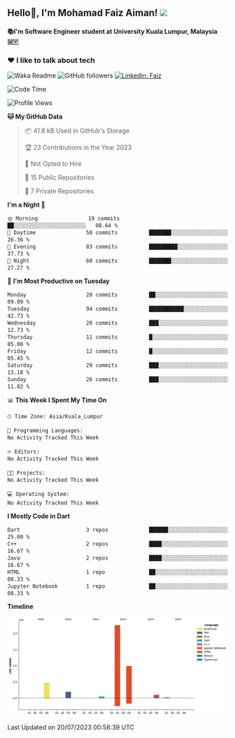 <h2> Hello👋, I'm Mohamad Faiz Aiman! <img src="https://media.giphy.com/media/12oufCB0MyZ1Go/giphy.gif" width="50"></h2>

#### 📚I'm Software Engineer student at University Kuala Lumpur, Malaysia 🇲🇾
###  ❤️ I like to talk about tech 


![Waka Readme](https://github.com/anmol098/anmol098/workflows/Waka%20Readme/badge.svg)
![GitHub followers](https://img.shields.io/github/followers/faizaiman?label=Follow&style=social)
[![Linkedin: Faiz](https://img.shields.io/badge/-Faiz-blue?style=flat-square&logo=Linkedin&logoColor=white&link=https://www.linkedin.com/in/mohamad-faiz-aiman-623747192/)](https://www.linkedin.com/in/mohamad-faiz-aiman-623747192/)

<!--START_SECTION:waka-->
![Code Time](http://img.shields.io/badge/Code%20Time-123%20hrs%2022%20mins-blue)

![Profile Views](http://img.shields.io/badge/Profile%20Views-0-blue)

**🐱 My GitHub Data** 

> 📦 41.8 kB Used in GitHub's Storage 
 > 
> 🏆 23 Contributions in the Year 2023
 > 
> 🚫 Not Opted to Hire
 > 
> 📜 15 Public Repositories 
 > 
> 🔑 7 Private Repositories 
 > 
**I'm a Night 🦉** 

```text
🌞 Morning                19 commits          ██░░░░░░░░░░░░░░░░░░░░░░░   08.64 % 
🌆 Daytime                58 commits          ███████░░░░░░░░░░░░░░░░░░   26.36 % 
🌃 Evening                83 commits          █████████░░░░░░░░░░░░░░░░   37.73 % 
🌙 Night                  60 commits          ███████░░░░░░░░░░░░░░░░░░   27.27 % 
```
📅 **I'm Most Productive on Tuesday** 

```text
Monday                   20 commits          ██░░░░░░░░░░░░░░░░░░░░░░░   09.09 % 
Tuesday                  94 commits          ███████████░░░░░░░░░░░░░░   42.73 % 
Wednesday                28 commits          ███░░░░░░░░░░░░░░░░░░░░░░   12.73 % 
Thursday                 11 commits          █░░░░░░░░░░░░░░░░░░░░░░░░   05.00 % 
Friday                   12 commits          █░░░░░░░░░░░░░░░░░░░░░░░░   05.45 % 
Saturday                 29 commits          ███░░░░░░░░░░░░░░░░░░░░░░   13.18 % 
Sunday                   26 commits          ███░░░░░░░░░░░░░░░░░░░░░░   11.82 % 
```


📊 **This Week I Spent My Time On** 

```text
🕑︎ Time Zone: Asia/Kuala_Lumpur

💬 Programming Languages: 
No Activity Tracked This Week

🔥 Editors: 
No Activity Tracked This Week

🐱‍💻 Projects: 
No Activity Tracked This Week

💻 Operating System: 
No Activity Tracked This Week
```

**I Mostly Code in Dart** 

```text
Dart                     3 repos             ██████░░░░░░░░░░░░░░░░░░░   25.00 % 
C++                      2 repos             ████░░░░░░░░░░░░░░░░░░░░░   16.67 % 
Java                     2 repos             ████░░░░░░░░░░░░░░░░░░░░░   16.67 % 
HTML                     1 repo              ██░░░░░░░░░░░░░░░░░░░░░░░   08.33 % 
Jupyter Notebook         1 repo              ██░░░░░░░░░░░░░░░░░░░░░░░   08.33 % 
```



**Timeline**

![Lines of Code chart](https://raw.githubusercontent.com/faizaiman/faizaiman/main/assets/bar_graph.png)


 Last Updated on 20/07/2023 00:58:39 UTC
<!--END_SECTION:waka-->
